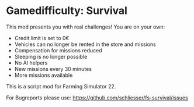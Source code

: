 # Gamedifficulty: Survival

This mod presents you with real challenges! You are on your own:
- Credit limit is set to 0€
- Vehicles can no longer be rented in the store and missions
- Compensation for missions reduced
- Sleeping is no longer possible
- No AI helpers
- New missions every 30 minutes
- More missions available

This is a script mod for Farming Simulator 22.

For Bugreports please use: https://github.com/schliesser/fs-survival/issues
